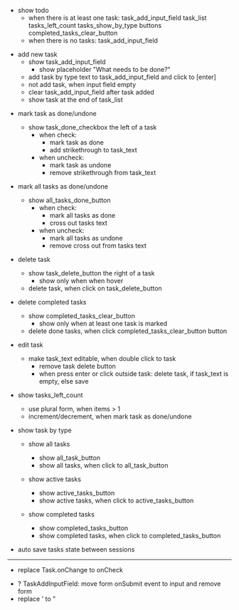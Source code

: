 - show todo
    - when there is at least one task:
        task_add_input_field
        task_list
        tasks_left_count
        tasks_show_by_type buttons
        completed_tasks_clear_button
    - when there is no tasks:
        task_add_input_field

+ add new task
    + show task_add_input_field
        + show placeholder "What needs to be done?"
    + add task by type text to task_add_input_field and click to [enter]
    + not add task, when input field empty
    + clear task_add_input_field after task added
    + show task at the end of task_list

- mark task as done/undone
    + show task_done_checkbox the left of a task
        - when check:
            + mark task as done
            - add strikethrough to task_text
        - when uncheck:
            + mark task as undone
            - remove strikethrough from task_text
            
- mark all tasks as done/undone
    + show all_tasks_done_button
        - when check:
            + mark all tasks as done
            - cross out tasks text
        - when uncheck:
            + mark all tasks as undone
            - remove cross out from tasks text

- delete task
    + show task_delete_button the right of a task
        - show only when when hover
    + delete task, when click on task_delete_button
   
- delete completed tasks
    + show completed_tasks_clear_button 
        - show only when at least one task is marked
    + delete done tasks, when click completed_tasks_clear_button button

- edit task
    + make task_text editable, when double click to task
        + remove task delete button
        + when press enter or click outside task: delete task, if task_text is empty, else save

- show tasks_left_count
    + use plural form, when items > 1
    + increment/decrement, when mark task as done/undone

+ show task by type
    + show all tasks
        + show all_task_button
        + show all tasks, when click to all_task_button

    + show active tasks
        + show active_tasks_button
        + show active tasks, when click to active_tasks_button

    + show completed tasks
        + show completed_tasks_button
        + show completed tasks, when click to completed_tasks_button

- auto save tasks state between sessions

--------------------------------------------------------------------------------
+ replace Task.onChange to onCheck
- ? TaskAddInputField: move form onSubmit event to input and remove form
- replace ' to "